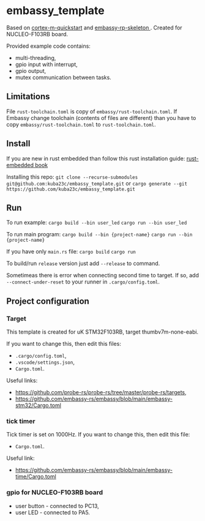# embassy_template
Based on [cortex-m-quickstart](https://github.com/rust-embedded/cortex-m-quickstart.git) and [embassy-rp-skeleton
](https://github.com/SupImDos/embassy-rp-skeleton.git).
Created for NUCLEO-F103RB board.

Provided example code contains:
- multi-threading,
- gpio input with interrupt,
- gpio output,
- mutex communication between tasks.

## Limitations
File `rust-toolchain.toml` is copy of `embassy/rust-toolchain.toml`.
If Embassy change toolchain (contents of files are different) than you have to copy `embassy/rust-toolchain.toml` to `rust-toolchain.toml`.
## Install
If you are new in rust embedded than follow this rust installation guide:
[rust-embedded book](https://docs.rust-embedded.org/book/intro/install.html)

Installing this repo:
`git clone --recurse-submodules git@github.com:kuba23c/embassy_template.git`
or
`cargo generate --git https://github.com/kuba23c/embassy_template.git`

## Run
To run example:
`cargo build --bin user_led`
`cargo run --bin user_led`

To run main program:
`cargo build --bin {project-name}`
`cargo run --bin {project-name}`

If you have only `main.rs` file:
`cargo build`
`cargo run`

To build/run `release` version just add `--release` to command.

Sometimeas there is error when connecting second time to target. 
If so, add `--connect-under-reset` to your runner in `.cargo/config.toml`.

## Project configuration
### Target
This template is created for uK STM32F103RB, target thumbv7m-none-eabi.

If you want to change this, then edit this files:
- `.cargo/config.toml`,
- `.vscode/settings.json`,
- `Cargo.toml`.

Useful links:
- https://github.com/probe-rs/probe-rs/tree/master/probe-rs/targets,
- https://github.com/embassy-rs/embassy/blob/main/embassy-stm32/Cargo.toml

### tick timer
Tick timer is set on 1000Hz. 
If you want to change this, then edit this file:
- `Cargo.toml`.

Useful link:
- https://github.com/embassy-rs/embassy/blob/main/embassy-time/Cargo.toml

### gpio for NUCLEO-F103RB board
- user button - connected to PC13,
- user LED - connected to PA5.
